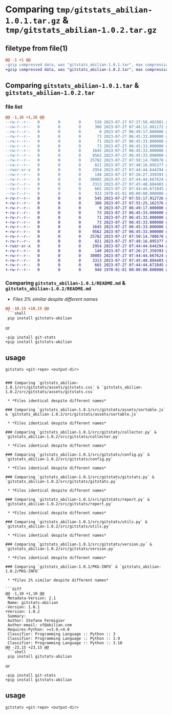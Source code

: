 # Comparing `tmp/gitstats_abilian-1.0.1.tar.gz` & `tmp/gitstats_abilian-1.0.2.tar.gz`

## filetype from file(1)

```diff
@@ -1 +1 @@
-gzip compressed data, was "gitstats_abilian-1.0.1.tar", max compression
+gzip compressed data, was "gitstats_abilian-1.0.2.tar", max compression
```

## Comparing `gitstats_abilian-1.0.1.tar` & `gitstats_abilian-1.0.2.tar`

### file list

```diff
@@ -1,16 +1,16 @@
--rw-r--r--   0        0        0      538 2023-07-27 07:37:58.402981 gitstats_abilian-1.0.1/README.md
--rw-r--r--   0        0        0      380 2023-07-27 07:46:12.881172 gitstats_abilian-1.0.1/pyproject.toml
--rw-r--r--   0        0        0        0 2023-07-27 06:49:17.000000 gitstats_abilian-1.0.1/src/gitstats/__init__.py
--rw-r--r--   0        0        0       73 2023-07-27 06:45:33.000000 gitstats_abilian-1.0.1/src/gitstats/assets/arrow-down.gif
--rw-r--r--   0        0        0       71 2023-07-27 06:45:33.000000 gitstats_abilian-1.0.1/src/gitstats/assets/arrow-none.gif
--rw-r--r--   0        0        0       73 2023-07-27 06:45:33.000000 gitstats_abilian-1.0.1/src/gitstats/assets/arrow-up.gif
--rw-r--r--   0        0        0     1645 2023-07-27 06:45:33.000000 gitstats_abilian-1.0.1/src/gitstats/assets/gitstats.css
--rw-r--r--   0        0        0     9562 2023-07-27 06:45:33.000000 gitstats_abilian-1.0.1/src/gitstats/assets/sortable.js
--rw-r--r--   0        0        0    25782 2023-07-27 07:50:14.780678 gitstats_abilian-1.0.1/src/gitstats/collector.py
--rw-r--r--   0        0        0      821 2023-07-27 07:48:16.895377 gitstats_abilian-1.0.1/src/gitstats/config.py
--rwxr-xr-x   0        0        0     2954 2023-07-27 07:44:44.644294 gitstats_abilian-1.0.1/src/gitstats/gitstats.py
--rw-r--r--   0        0        0      140 2023-07-27 07:26:27.359393 gitstats_abilian-1.0.1/src/gitstats/main.py
--rw-r--r--   0        0        0    30085 2023-07-27 07:44:44.667624 gitstats_abilian-1.0.1/src/gitstats/report.py
--rw-r--r--   0        0        0     3313 2023-07-27 07:45:48.884403 gitstats_abilian-1.0.1/src/gitstats/utils.py
--rw-r--r--   0        0        0      665 2023-07-27 07:44:44.671845 gitstats_abilian-1.0.1/src/gitstats/version.py
--rw-r--r--   0        0        0      933 1970-01-01 00:00:00.000000 gitstats_abilian-1.0.1/PKG-INFO
+-rw-r--r--   0        0        0      545 2023-07-27 07:55:17.912726 gitstats_abilian-1.0.2/README.md
+-rw-r--r--   0        0        0      380 2023-07-27 07:55:25.162376 gitstats_abilian-1.0.2/pyproject.toml
+-rw-r--r--   0        0        0        0 2023-07-27 06:49:17.000000 gitstats_abilian-1.0.2/src/gitstats/__init__.py
+-rw-r--r--   0        0        0       73 2023-07-27 06:45:33.000000 gitstats_abilian-1.0.2/src/gitstats/assets/arrow-down.gif
+-rw-r--r--   0        0        0       71 2023-07-27 06:45:33.000000 gitstats_abilian-1.0.2/src/gitstats/assets/arrow-none.gif
+-rw-r--r--   0        0        0       73 2023-07-27 06:45:33.000000 gitstats_abilian-1.0.2/src/gitstats/assets/arrow-up.gif
+-rw-r--r--   0        0        0     1645 2023-07-27 06:45:33.000000 gitstats_abilian-1.0.2/src/gitstats/assets/gitstats.css
+-rw-r--r--   0        0        0     9562 2023-07-27 06:45:33.000000 gitstats_abilian-1.0.2/src/gitstats/assets/sortable.js
+-rw-r--r--   0        0        0    25782 2023-07-27 07:50:14.780678 gitstats_abilian-1.0.2/src/gitstats/collector.py
+-rw-r--r--   0        0        0      821 2023-07-27 07:48:16.895377 gitstats_abilian-1.0.2/src/gitstats/config.py
+-rwxr-xr-x   0        0        0     2954 2023-07-27 07:44:44.644294 gitstats_abilian-1.0.2/src/gitstats/gitstats.py
+-rw-r--r--   0        0        0      140 2023-07-27 07:26:27.359393 gitstats_abilian-1.0.2/src/gitstats/main.py
+-rw-r--r--   0        0        0    30085 2023-07-27 07:44:44.667624 gitstats_abilian-1.0.2/src/gitstats/report.py
+-rw-r--r--   0        0        0     3313 2023-07-27 07:45:48.884403 gitstats_abilian-1.0.2/src/gitstats/utils.py
+-rw-r--r--   0        0        0      665 2023-07-27 07:44:44.671845 gitstats_abilian-1.0.2/src/gitstats/version.py
+-rw-r--r--   0        0        0      940 1970-01-01 00:00:00.000000 gitstats_abilian-1.0.2/PKG-INFO
```

### Comparing `gitstats_abilian-1.0.1/README.md` & `gitstats_abilian-1.0.2/README.md`

 * *Files 3% similar despite different names*

```diff
@@ -10,15 +10,15 @@
 ```shell
 pip install gitstats-abilian
 ```
 
 or 
 
 ```shell
-pip install git-stats
+pip install gitstats-abilian
 ```
 
 ## usage
 
 ```shell
 gitstats <git-repo> <output-dir>
 ```
```

### Comparing `gitstats_abilian-1.0.1/src/gitstats/assets/gitstats.css` & `gitstats_abilian-1.0.2/src/gitstats/assets/gitstats.css`

 * *Files identical despite different names*

### Comparing `gitstats_abilian-1.0.1/src/gitstats/assets/sortable.js` & `gitstats_abilian-1.0.2/src/gitstats/assets/sortable.js`

 * *Files identical despite different names*

### Comparing `gitstats_abilian-1.0.1/src/gitstats/collector.py` & `gitstats_abilian-1.0.2/src/gitstats/collector.py`

 * *Files identical despite different names*

### Comparing `gitstats_abilian-1.0.1/src/gitstats/config.py` & `gitstats_abilian-1.0.2/src/gitstats/config.py`

 * *Files identical despite different names*

### Comparing `gitstats_abilian-1.0.1/src/gitstats/gitstats.py` & `gitstats_abilian-1.0.2/src/gitstats/gitstats.py`

 * *Files identical despite different names*

### Comparing `gitstats_abilian-1.0.1/src/gitstats/report.py` & `gitstats_abilian-1.0.2/src/gitstats/report.py`

 * *Files identical despite different names*

### Comparing `gitstats_abilian-1.0.1/src/gitstats/utils.py` & `gitstats_abilian-1.0.2/src/gitstats/utils.py`

 * *Files identical despite different names*

### Comparing `gitstats_abilian-1.0.1/src/gitstats/version.py` & `gitstats_abilian-1.0.2/src/gitstats/version.py`

 * *Files identical despite different names*

### Comparing `gitstats_abilian-1.0.1/PKG-INFO` & `gitstats_abilian-1.0.2/PKG-INFO`

 * *Files 2% similar despite different names*

```diff
@@ -1,10 +1,10 @@
 Metadata-Version: 2.1
 Name: gitstats-abilian
-Version: 1.0.1
+Version: 1.0.2
 Summary: 
 Author: Stefane Fermigier
 Author-email: sf@abilian.com
 Requires-Python: >=3.9,<4.0
 Classifier: Programming Language :: Python :: 3
 Classifier: Programming Language :: Python :: 3.9
 Classifier: Programming Language :: Python :: 3.10
@@ -23,15 +23,15 @@
 ```shell
 pip install gitstats-abilian
 ```
 
 or 
 
 ```shell
-pip install git-stats
+pip install gitstats-abilian
 ```
 
 ## usage
 
 ```shell
 gitstats <git-repo> <output-dir>
 ```
```

